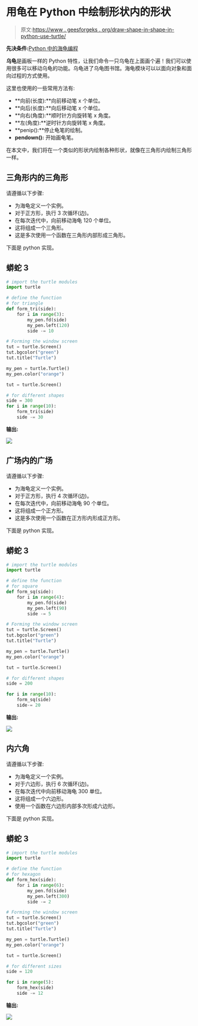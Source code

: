 # 用龟在 Python 中绘制形状内的形状

> 原文:[https://www . geesforgeks . org/draw-shape-in-shape-in-python-use-turtle/](https://www.geeksforgeeks.org/draw-shape-inside-shape-in-python-using-turtle/)

**先决条件:**[Python 中的海龟编程](https://www.geeksforgeeks.org/turtle-programming-python/)

**乌龟**是画板一样的 Python 特性，让我们命令一只乌龟在上面画个遍！我们可以使用很多可以移动乌龟的功能。乌龟进了乌龟图书馆。海龟模块可以以面向对象和面向过程的方式使用。

这里也使用的一些常用方法有:

*   **向前(长度):**向前移动笔 x 个单位。
*   **向后(长度):**向后移动笔 x 个单位。
*   **向右(角度):**顺时针方向旋转笔 x 角度。
*   **左(角度):**逆时针方向旋转笔 x 角度。
*   **penip():**停止龟笔的绘制。
*   **pendown():** 开始画龟笔。

在本文中，我们将在一个类似的形状内绘制各种形状，就像在三角形内绘制三角形一样。

## **三角形内的三角形**

请遵循以下步骤:

*   为海龟定义一个实例。
*   对于正方形，执行 3 次循环(边)。
*   在每次迭代中，向前移动海龟 120 个单位。
*   这将组成一个三角形。
*   这是多次使用一个函数在三角形内部形成三角形。

下面是 python 实现。

## 蟒蛇 3

```py
# import the turtle modules
import turtle

# define the function
# for triangle
def form_tri(side):
    for i in range(3):
        my_pen.fd(side)
        my_pen.left(120)
        side -= 10

# Forming the window screen
tut = turtle.Screen()
tut.bgcolor("green")
tut.title("Turtle")

my_pen = turtle.Turtle()
my_pen.color("orange")

tut = turtle.Screen()          

# for different shapes
side = 300
for i in range(10):
    form_tri(side)
    side -= 30
```

**输出:**

![](img/9126147726838c28337cf73695b3212b.png)

## 广场内的广场

请遵循以下步骤:

*   为海龟定义一个实例。
*   对于正方形，执行 4 次循环(边)。
*   在每次迭代中，向前移动海龟 90 个单位。
*   这将组成一个正方形。
*   这是多次使用一个函数在正方形内形成正方形。

下面是 python 实现。

## 蟒蛇 3

```py
# import the turtle modules
import turtle

# define the function
# for square
def form_sq(side):
    for i in range(4):
        my_pen.fd(side)
        my_pen.left(90)
        side -= 5

# Forming the window screen
tut = turtle.Screen()
tut.bgcolor("green")
tut.title("Turtle")

my_pen = turtle.Turtle()
my_pen.color("orange")

tut = turtle.Screen()          

# for different shapes
side = 200

for i in range(10):
    form_sq(side)
    side-= 20
```

**输出:**

![](img/9599cda82273ddcab503cedb7922e2f3.png)

## 内六角

请遵循以下步骤:

*   为海龟定义一个实例。
*   对于六边形，执行 6 次循环(边)。
*   在每次迭代中向前移动海龟 300 单位。
*   这将组成一个六边形。
*   使用一个函数在六边形内部多次形成六边形。

下面是 python 实现。

## 蟒蛇 3

```py
# import the turtle modules
import turtle

# define the function
# for hexagon
def form_hex(side):
    for i in range(6):
        my_pen.fd(side)
        my_pen.left(300)
        side -= 2

# Forming the window screen
tut = turtle.Screen()
tut.bgcolor("green")
tut.title("Turtle")

my_pen = turtle.Turtle()
my_pen.color("orange")

tut = turtle.Screen()

# for different sizes
side = 120

for i in range(5):
    form_hex(side)
    side -= 12
```

**输出:**

![](img/e4679584ae023cf43ee07917c872b9e2.png)